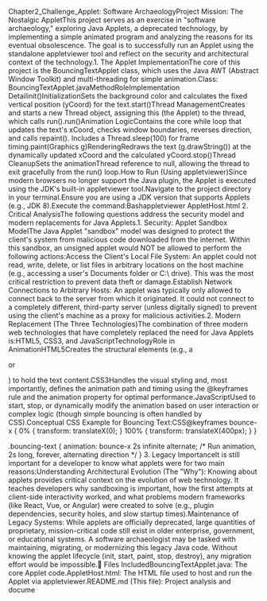 Chapter2_Challenge_Applet: Software ArchaeologyProject Mission: The Nostalgic AppletThis project serves as an exercise in "software archaeology," exploring Java Applets, a deprecated technology, by implementing a simple animated program and analyzing the reasons for its eventual obsolescence. The goal is to successfully run an Applet using the standalone appletviewer tool and reflect on the security and architectural context of the technology.1. The Applet ImplementationThe core of this project is the BouncingTextApplet class, which uses the Java AWT (Abstract Window Toolkit) and multi-threading for simple animation.Class: BouncingTextApplet.javaMethodRoleImplementation Detailinit()InitializationSets the background color and calculates the fixed vertical position (yCoord) for the text.start()Thread ManagementCreates and starts a new Thread object, assigning this (the Applet) to the thread, which calls run().run()Animation LogicContains the core while loop that updates the text's xCoord, checks window boundaries, reverses direction, and calls repaint(). Includes a Thread.sleep(100) for frame timing.paint(Graphics g)RenderingRedraws the text (g.drawString()) at the dynamically updated xCoord and the calculated yCoord.stop()Thread CleanupSets the animationThread reference to null, allowing the thread to exit gracefully from the run() loop.How to Run (Using appletviewer)Since modern browsers no longer support the Java plugin, the Applet is executed using the JDK's built-in appletviewer tool.Navigate to the project directory in your terminal.Ensure you are using a JDK version that supports Applets (e.g., JDK 8).Execute the command:Bashappletviewer AppletHost.html
2. Critical AnalysisThe following questions address the security model and modern replacements for Java Applets.1. Security: Applet Sandbox ModelThe Java Applet "sandbox" model was designed to protect the client's system from malicious code downloaded from the internet. Within this sandbox, an unsigned applet would NOT be allowed to perform the following actions:Access the Client's Local File System: An applet could not read, write, delete, or list files in arbitrary locations on the host machine (e.g., accessing a user's Documents folder or C:\ drive). This was the most critical restriction to prevent data theft or damage.Establish Network Connections to Arbitrary Hosts: An applet was typically only allowed to connect back to the server from which it originated. It could not connect to a completely different, third-party server (unless digitally signed) to prevent using the client's machine as a proxy for malicious activities.2. Modern Replacement (The Three Technologies)The combination of three modern web technologies that have completely replaced the need for Java Applets is:HTML5, CSS3, and JavaScriptTechnologyRole in AnimationHTML5Creates the structural elements (e.g., a <div> or <p>) to hold the text content.CSS3Handles the visual styling and, most importantly, defines the animation path and timing using the @keyframes rule and the animation property for optimal performance.JavaScriptUsed to start, stop, or dynamically modify the animation based on user interaction or complex logic (though simple bouncing is often handled by CSS).Conceptual CSS Example for Bouncing Text:CSS@keyframes bounce-x {
    0%   { transform: translateX(0); }
    100% { transform: translateX(400px); }
}

.bouncing-text {
    animation: bounce-x 2s infinite alternate; /* Run animation, 2s long, forever, alternating direction */
}
3. Legacy ImportanceIt is still important for a developer to know what applets were for two main reasons:Understanding Architectural Evolution (The "Why"): Knowing about applets provides critical context on the evolution of web technology. It teaches developers why sandboxing is important, how the first attempts at client-side interactivity worked, and what problems modern frameworks (like React, Vue, or Angular) were created to solve (e.g., plugin dependencies, security holes, and slow startup times).Maintenance of Legacy Systems: While applets are officially deprecated, large quantities of proprietary, mission-critical code still exist in older enterprise, government, or educational systems. A software archaeologist may be tasked with maintaining, migrating, or modernizing this legacy Java code. Without knowing the applet lifecycle (init, start, paint, stop, destroy), any migration effort would be impossible.📂 Files IncludedBouncingTextApplet.java: The core Applet code.AppletHost.html: The HTML file used to host and run the Applet via appletviewer.README.md (This file): Project analysis and docume

